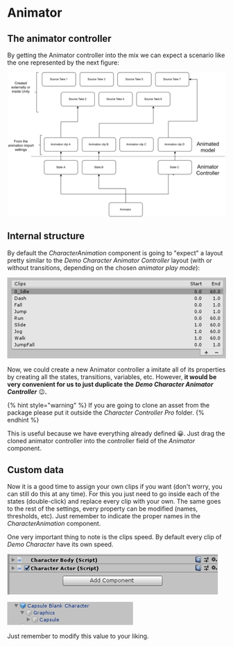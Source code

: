 # Animator

## The animator controller

By getting the Animator controller into the mix we can expect a scenario like the one represented by the next figure:

![](../../../.gitbook/assets/animator_canimation_modelyanimator.png)

## Internal structure

By default the _CharacterAnimation_ component is going to "expect" a layout pretty similar to the _Demo Character Animator Controller_ layout \(with or without transitions, depending on the chosen _animator play mode_\):

![](../../../.gitbook/assets/imagen%20%2841%29.png)

Now, we could create a new Animator controller a imitate all of its properties by creating all the states, transitions, variables, etc. However, **it would be very convenient for us to just duplicate the** _**Demo Character Animator Controller**_ 😉_**.**_ 

{% hint style="warning" %}
 If you are going to clone an asset from the package please put it outside the _Character Controller Pro_ folder.
{% endhint %}

This is useful because we have everything already defined 😀. Just drag the cloned animator controller into the controller field of the _Animator_ component.

## Custom data

Now it is a good time to assign your own clips if you want \(don't worry, you can still do this at any time\). For this you just need to go inside each of the states \(double-click\) and replace every clip with your own. The same goes to the rest of the settings, every property can be modified \(names, thresholds, etc\). Just remember to indicate the proper names in the _CharacterAnimation_ component.

One very important thing to note is the clips speed. By default every clip of _Demo Character_ have its own speed.

![](../../../.gitbook/assets/imagen%20%283%29.png)

![](../../../.gitbook/assets/imagen%20%2852%29.png)

Just remember to modify this value to your liking.

